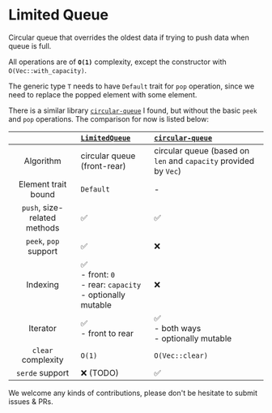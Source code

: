 # Limited Queue

Circular queue that overrides the oldest data if trying to push data when queue is full.

All operations are of **`O(1)`** complexity, except the constructor with `O(Vec::with_capacity)`.

The generic type `T` needs to have `Default` trait for `pop` operation, since we need to replace the popped element with some element.

There is a similar library [`circular-queue`](https://github.com/YaLTeR/circular-queue) I found, but without the basic `peek` and `pop` operations. The comparison for now is listed below:

||[`LimitedQueue`](.)| [`circular-queue`]((https://github.com/YaLTeR/circular-queue)) |
|:-:|:-|:-|
|Algorithm|circular queue (front-rear)|circular queue (based on `len` and `capacity` provided by `Vec`)|
|Element trait bound|`Default`|-|
|`push`, size-related methods|✅|✅|
|`peek`, `pop` support|✅|❌|
|Indexing|✅<br>- front: `0`<br>- rear: `capacity`<br>- optionally mutable|❌|
|Iterator|✅<br>- front to rear|✅<br>- both ways<br>- optionally mutable|
|`clear` complexity|`O(1)`|`O(Vec::clear)`|
|`serde` support|❌ (TODO)|✅|

We welcome any kinds of contributions, please don't be hesitate to submit issues & PRs.